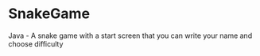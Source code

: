 # SnakeGame
Java - A snake game with a start screen that you can write your name and choose difficulty
